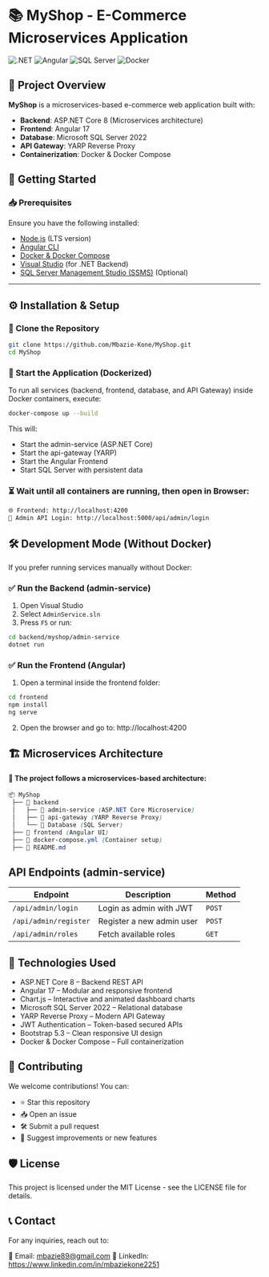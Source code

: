 # 📚 MyShop - E-Commerce Microservices Application

![.NET](https://img.shields.io/badge/.NET-8.0-blue?style=for-the-badge&logo=dotnet)
![Angular](https://img.shields.io/badge/Angular-17-red?style=for-the-badge&logo=angular)
![SQL Server](https://img.shields.io/badge/SQL%20Server-2022-orange?style=for-the-badge&logo=microsoftsqlserver)
![Docker](https://img.shields.io/badge/Docker-Container-blue?style=for-the-badge&logo=docker)

## 📌 Project Overview
**MyShop** is a microservices-based e-commerce web application built with:
- **Backend**: ASP.NET Core 8 (Microservices architecture)
- **Frontend**: Angular 17
- **Database**: Microsoft SQL Server 2022
- **API Gateway**: YARP Reverse Proxy
- **Containerization**: Docker & Docker Compose

## 🚀 Getting Started

### 📥 Prerequisites
Ensure you have the following installed:
- [Node.js](https://nodejs.org/) (LTS version)
- [Angular CLI](https://angular.io/cli)
- [Docker & Docker Compose](https://www.docker.com/)
- [Visual Studio](https://visualstudio.microsoft.com/) (for .NET Backend)
- [SQL Server Management Studio (SSMS)](https://docs.microsoft.com/en-us/sql/ssms/download-sql-server-management-studio-ssms) (Optional)

---

## ⚙️ **Installation & Setup**

### 🔹 Clone the Repository
```sh
git clone https://github.com/Mbazie-Kone/MyShop.git
cd MyShop

```
### 🔹 Start the Application (Dockerized)
To run all services (backend, frontend, database, and API Gateway) inside Docker containers, execute:
```sh
docker-compose up --build

```
This will:
- Start the admin-service (ASP.NET Core)
- Start the api-gateway (YARP)
- Start the Angular Frontend
- Start SQL Server with persistent data

### ⏳ Wait until all containers are running, then open in Browser:
```bash
🌐 Frontend: http://localhost:4200
🔐 Admin API Login: http://localhost:5000/api/admin/login

```

## 🛠 Development Mode (Without Docker)

If you prefer running services manually without Docker:

### ✅ Run the Backend (admin-service)
1. Open Visual Studio
2. Select `AdminService.sln`
3. Press `F5` or run:
```sh
cd backend/myshop/admin-service
dotnet run

```

### ✅ Run the Frontend (Angular)
1. Open a terminal inside the frontend folder:
```sh
cd frontend
npm install
ng serve

```

2. Open the browser and go to:
http://localhost:4200

## 🏗 Microservices Architecture

#### 📌 The project follows a microservices-based architecture:
```scss
📦 MyShop
 ├── 📂 backend
 │   ├── 📂 admin-service (ASP.NET Core Microservice)
 │   ├── 📂 api-gateway (YARP Reverse Proxy)
 │   └── 📂 Database (SQL Server)
 ├── 📂 frontend (Angular UI)
 ├── 📄 docker-compose.yml (Container setup)
 ├── 📄 README.md

```

## API Endpoints (admin-service)

| **Endpoint**           | **Description**           | **Method** |
|------------------------|---------------------------|------------|
| `/api/admin/login`     | Login as admin with JWT   | `POST`     |
| `/api/admin/register`  | Register a new admin user | `POST`     |
| `/api/admin/roles`     | Fetch available roles     | `GET`      |


## 🔧 Technologies Used

- ASP.NET Core 8 – Backend REST API
- Angular 17 – Modular and responsive frontend
- Chart.js – Interactive and animated dashboard charts
- Microsoft SQL Server 2022 – Relational database
- YARP Reverse Proxy – Modern API Gateway
- JWT Authentication – Token-based secured APIs
- Bootstrap 5.3 – Clean responsive UI design
- Docker & Docker Compose – Full containerization

## 🤝 Contributing

We welcome contributions! You can:
- ⭐ Star this repository
- 📥 Open an issue
- 🛠 Submit a pull request
- 💬 Suggest improvements or new features

## 🛡 License

This project is licensed under the MIT License - see the LICENSE file for details.

## 📞 Contact

For any inquiries, reach out to: 

📧 Email: mbazie89@gmail.com
🚀 LinkedIn: https://www.linkedin.com/in/mbaziekone2251
